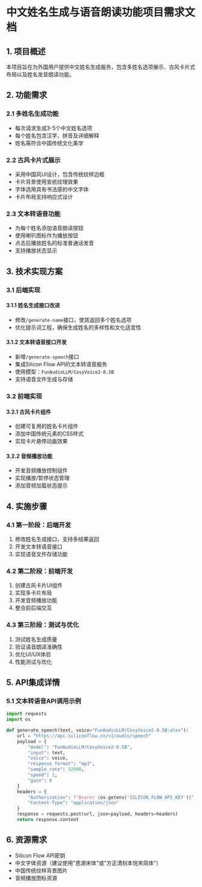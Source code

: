 # 中文姓名生成与语音朗读功能项目需求文档

## 1. 项目概述
本项目旨在为外国用户提供中文姓名生成服务，包含多姓名选项展示、古风卡片式布局以及姓名发音朗读功能。

## 2. 功能需求
### 2.1 多姓名生成功能
- 每次请求生成3-5个中文姓名选项
- 每个姓名包含汉字、拼音及详细解释
- 姓名需符合中国传统文化美学

### 2.2 古风卡片式展示
- 采用中国风UI设计，包含传统纹样边框
- 卡片背景使用宣纸纹理效果
- 字体选用具有书法感的中文字体
- 卡片布局支持响应式设计

### 2.3 文本转语音功能
- 为每个姓名添加语音朗读按钮
- 使用喇叭图标作为播放按钮
- 点击后播放姓名的标准普通话发音
- 支持播放状态显示

## 3. 技术实现方案
### 3.1 后端实现
#### 3.1.1 姓名生成接口改进
- 修改`/generate-name`接口，使其返回多个姓名选项
- 优化提示词工程，确保生成姓名的多样性和文化适宜性

#### 3.1.2 文本转语音接口开发
- 新增`/generate-speech`接口
- 集成Silicon Flow API的文本转语音服务
- 使用模型：`FunAudioLLM/CosyVoice2-0.5B`
- 支持语音文件生成与存储

### 3.2 前端实现
#### 3.2.1 古风卡片组件
- 创建可复用的姓名卡片组件
- 添加中国传统元素的CSS样式
- 实现卡片悬停动画效果

#### 3.2.2 音频播放功能
- 开发音频播放控制组件
- 实现播放/暂停状态管理
- 添加音频加载状态提示

## 4. 实施步骤
### 4.1 第一阶段：后端开发
1. 修改姓名生成接口，支持多结果返回
2. 开发文本转语音接口
3. 实现语音文件存储功能

### 4.2 第二阶段：前端开发
1. 创建古风卡片UI组件
2. 实现多卡片布局
3. 开发音频播放功能
4. 整合前后端交互

### 4.3 第三阶段：测试与优化
1. 测试姓名生成质量
2. 验证语音朗读准确性
3. 优化UI/UX体验
4. 性能测试与优化

## 5. API集成详情
### 5.1 文本转语音API调用示例
```python
import requests
import os

def generate_speech(text, voice="FunAudioLLM/CosyVoice2-0.5B:alex"):
    url = "https://api.siliconflow.cn/v1/audio/speech"
    payload = {
        "model": "FunAudioLLM/CosyVoice2-0.5B",
        "input": text,
        "voice": voice,
        "response_format": "mp3",
        "sample_rate": 32000,
        "speed": 1,
        "gain": 0
    }
    headers = {
        "Authorization": f"Bearer {os.getenv('SILICON_FLOW_API_KEY')}",
        "Content-Type": "application/json"
    }
    response = requests.post(url, json=payload, headers=headers)
    return response.content
```

## 6. 资源需求
- Silicon Flow API密钥
- 中文字体资源（建议使用"思源宋体"或"方正清刻本悦宋简体"）
- 中国传统纹样背景图片
- 音频播放图标资源